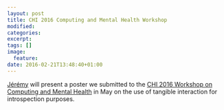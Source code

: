 ```yaml
---
layout: post
title: CHI 2016 Computing and Mental Health Workshop
modified:
categories: 
excerpt:
tags: []
image:
  feature:
date: 2016-02-21T13:48:40+01:00
---
```


[Jérémy](http://jfrey.info) will present a poster we submitted to the [CHI 2016 Workshop on Computing and Mental Health](http://chi2016mentalhealth.media.mit.edu/) in May on the use of tangible interaction for introspection purposes.